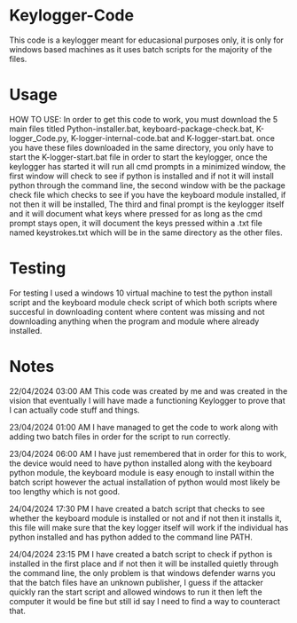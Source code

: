 # Keylogger-Code
This code is a keylogger meant for educasional purposes only, it is only for windows based machines as it uses batch scripts for the majority of the files.

# Usage
HOW TO USE:
In order to get this code to work, you must download the 5 main files titled Python-installer.bat, keyboard-package-check.bat, K-logger_Code.py, K-logger-internal-code.bat and K-logger-start.bat. once you have these files downloaded in the same directory, you only have to start the K-logger-start.bat file in order to start the keylogger, once the keylogger has started it will run all cmd prompts in a minimized window, the first window will check to see if python is installed and if not it will install python through the command line, the second window with be the package check file which checks to see if you have the keyboard module installed, if not then it will be installed, The third and final prompt is the keylogger itself and it will document what keys where pressed for as long as the cmd prompt stays open, it will document the keys pressed within a .txt file named keystrokes.txt which will be in the same directory as the other files.

# Testing
For testing I used a windows 10 virtual machine to test the python install script and the keyboard module check script of which both scripts where succesful in downloading content where content was missing and not downloading anything when the program and module where already installed.


# Notes
22/04/2024 03:00 AM
This code was created by me and was created in the vision that eventually I will have made a functioning Keylogger to prove that I can actually code stuff and things.


23/04/2024 01:00 AM
I have managed to get the code to work along with adding two batch files in order for the script to run correctly.

23/04/2024 06:00 AM
I have just remembered that in order for this to work, the device would need to have python installed along with the keyboard python module, the keyboard module is easy enough to install within the batch script however the actual installation of python would most likely be too lengthy which is not good.

24/04/2024 17:30 PM
I have created a batch script that checks to see whether the keyboard module is installed or not and if not then it installs it, this file will make sure that the key logger itself will work if the individual has python installed and has python added to the command line PATH.

24/04/2024 23:15 PM 
I have created a batch script to check if python is installed in the first place and if not then it will be installed quietly through the command line, the only problem is that windows defender warns you that the batch files have an unknown publisher, I guess if the attacker quickly ran the start script and allowed windows to run it then left the computer it would be fine but still id say I need to find a way to counteract that.
